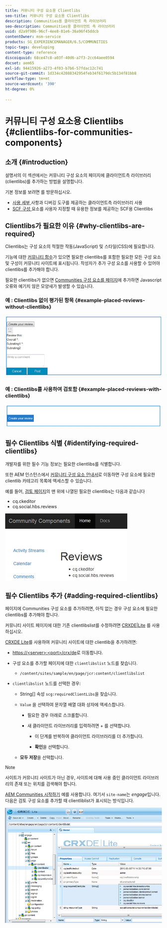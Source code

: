 ```yaml
---
title: 커뮤니티 구성 요소용 Clientlibs
seo-title: 커뮤니티 구성 요소용 Clientlibs
description: Communities용 클라이언트 측 라이브러리
seo-description: Communities용 클라이언트 측 라이브러리
uuid: d2a9f986-96cf-4ee8-81e6-36a96f45ddcb
contentOwner: msm-service
products: SG_EXPERIENCEMANAGER/6.5/COMMUNITIES
topic-tags: developing
content-type: reference
discoiquuid: 68ce47c8-a03f-40d6-a7f3-2cc64aee0594
docset: aem65
exl-id: 94415926-a273-4f03-b7b6-57fdac12c741
source-git-commit: 1d334c42088342954feb34f6179dc5b134f81bb8
workflow-type: tm+mt
source-wordcount: '390'
ht-degree: 0%

---
```


# 커뮤니티 구성 요소용 Clientlibs {#clientlibs-for-communities-components}

## 소개 {#introduction}

설명서의 이 섹션에서는 커뮤니티 구성 요소의 페이지에 클라이언트측 라이브러리(clientlibs)를 추가하는 방법을 설명합니다.

기본 정보를 보려면 를 방문하십시오.

* [사용 세부 ](/help/sites-developing/clientlibs.md) 사항과 디버깅 도구를 제공하는 클라이언트측 라이브러리 사용
* [SCF 구성 ](/help/communities/client-customize.md#clientlibs) 요소를 사용자 지정할 때 유용한 정보를 제공하는 SCF용 Clientlibs


## Clientlibs가 필요한 이유 {#why-clientlibs-are-required}

Clientlibs는 구성 요소의 적절한 작동(JavaScript) 및 스타일(CSS)에 필요합니다.

기능에 대한 [커뮤니티 함수](/help/communities/functions.md)가 있으면 필요한 clientlibs를 포함한 필요한 모든 구성 요소 및 구성이 커뮤니티 사이트에 표시됩니다. 작성자가 추가 구성 요소를 사용할 수 있어야 clientlibs를 추가해야 합니다.

필요한 clientlibs가 없으면 [Communities 구성 요소를 페이지](/help/communities/author-communities.md)에 추가하면 Javascript 오류와 예기치 않은 모양새가 발생할 수 있습니다.

### 예 : Clientlibs 없이 평가된 항목 {#example-placed-reviews-without-clientlibs}

![평가](assets/placed-reviews.png)

### 예 : Clientlibs를 사용하여 검토함 {#example-placed-reviews-with-clientlibs}

![reviews-clientlibs](assets/reviews-clientlibs.png)

## 필수 Clientlibs 식별 {#identifying-required-clientlibs}

개발자를 위한 필수 기능 정보는 필요한 clientlibs를 식별합니다.

또한 AEM 인스턴스에서 [커뮤니티 구성 요소 안내서](/help/communities/components-guide.md)로 이동하면 구성 요소에 필요한 clientlib 카테고리 목록에 액세스할 수 있습니다.

예를 들어, [검토 페이지](https://localhost:4502/content/community-components/en/reviews.html)의 맨 위에 나열된 필요한 clientlibs는 다음과 같습니다

* cq.ckeditor
* cq.social.hbs.reviews

![clientlibs 검토](assets/clientlibs-reviews.png)

## 필수 Clientlibs 추가 {#adding-required-clientlibs}

페이지에 Communities 구성 요소를 추가하려면, 아직 없는 경우 구성 요소에 필요한 clientlibs를 추가해야 합니다.

커뮤니티 사이트 페이지에 대한 기존 clientlibslist를 수정하려면 [CRXDE|Lite](#using-crxde-lite) 를 사용하십시오.

[CRXDE Lite](/help/sites-developing/developing-with-crxde-lite.md)를 사용하여 커뮤니티 사이트에 대한 clientlib을 추가하려면:

* [https://&lt;server>:&lt;port>/crx/de](https://localhost:4502/crx/de)로 이동합니다.
* 구성 요소를 추가할 페이지에 대한 `clientlibslist` 노드를 찾습니다.

   * `/content/sites/sample/en/page/jcr:content/clientlibslist`

* `clientlibslist` 노드를 선택한 경우:

   * String[] 속성 `scg:requiredClientLibs`을 찾습니다.
   * `Value` 을 선택하여 문자열 배열 대화 상자에 액세스합니다.

      * 필요한 경우 아래로 스크롤합니다.
      * 새 클라이언트 라이브러리를 입력하려면 + 를 선택합니다.

         * 이 단계를 반복하여 클라이언트 라이브러리를 더 추가합니다.

         * **확인**&#x200B;을 선택합니다.
   * **모두 저장**&#x200B;을 선택합니다.


>[!NOTE]
>
>사이트가 커뮤니티 사이트가 아닌 경우, 사이트에 대해 사용 중인 클라이언트 라이브러리의 존재 또는 위치를 검색해야 합니다.

[AEM Communities 시작하기](/help/communities/getting-started.md) 예를 사용합니다. 여기서 `site-name`는 *engage*&#x200B;입니다. 다음은 검토 구성 요소를 추가할 때 clientliblist가 표시되는 방식입니다.

![review-component](assets/review-component.png)
